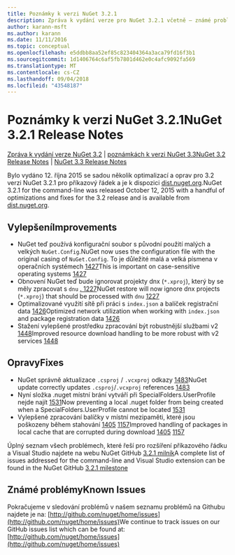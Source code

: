```yaml
---
title: Poznámky k verzi NuGet 3.2.1
description: Zpráva k vydání verze pro NuGet 3.2.1 včetně – známé problémy, opravy chyb, nové funkce a chcete.
author: karann-msft
ms.author: karann
ms.date: 11/11/2016
ms.topic: conceptual
ms.openlocfilehash: e5ddbb8aa52ef85c823404364a3aca79fd16f3b1
ms.sourcegitcommit: 1d1406764c6af5fb7801d462e0c4afc9092fa569
ms.translationtype: MT
ms.contentlocale: cs-CZ
ms.lasthandoff: 09/04/2018
ms.locfileid: "43548187"
---
```

# <a name="nuget-321-release-notes"></a><span data-ttu-id="942c0-103">Poznámky k verzi NuGet 3.2.1</span><span class="sxs-lookup"><span data-stu-id="942c0-103">NuGet 3.2.1 Release Notes</span></span>

<span data-ttu-id="942c0-104">[Zpráva k vydání verze NuGet 3.2](../release-notes/nuget-3.2.md) | [poznámkách k verzi NuGet 3.3](../release-notes/nuget-3.3.md)</span><span class="sxs-lookup"><span data-stu-id="942c0-104">[NuGet 3.2 Release Notes](../release-notes/nuget-3.2.md) | [NuGet 3.3 Release Notes](../release-notes/nuget-3.3.md)</span></span>

<span data-ttu-id="942c0-105">Bylo vydáno 12. října 2015 se sadou několik optimalizací a oprav pro 3.2 verzi NuGet 3.2.1 pro příkazový řádek a je k dispozici [dist.nuget.org](http://dist.nuget.org/index.html).</span><span class="sxs-lookup"><span data-stu-id="942c0-105">NuGet 3.2.1 for the command-line was released October 12, 2015 with a handful of optimizations and fixes for the 3.2 release and is available from [dist.nuget.org](http://dist.nuget.org/index.html).</span></span>

## <a name="improvements"></a><span data-ttu-id="942c0-106">Vylepšení</span><span class="sxs-lookup"><span data-stu-id="942c0-106">Improvements</span></span>

* <span data-ttu-id="942c0-107">NuGet teď používá konfigurační soubor s původní použití malých a velkých `NuGet.Config`.</span><span class="sxs-lookup"><span data-stu-id="942c0-107">NuGet now uses the configuration file with the original casing of `NuGet.Config`.</span></span>  <span data-ttu-id="942c0-108">To je důležité malá a velká písmena v operačních systémech [1427](https://github.com/NuGet/Home/issues/1427)</span><span class="sxs-lookup"><span data-stu-id="942c0-108">This is important on case-sensitive operating systems [1427](https://github.com/NuGet/Home/issues/1427)</span></span>
* <span data-ttu-id="942c0-109">Obnovení NuGet teď bude ignorovat projekty dnx (`*.xproj`), který by se měly zpracovat s `dnu` [. 1227](https://github.com/NuGet/Home/issues/1227)</span><span class="sxs-lookup"><span data-stu-id="942c0-109">NuGet restore will now ignore dnx projects (`*.xproj`) that should be processed with `dnu` [1227](https://github.com/NuGet/Home/issues/1227)</span></span>
* <span data-ttu-id="942c0-110">Optimalizované využití sítě při práci s `index.json` a balíček registrační data [1426](https://github.com/NuGet/Home/issues/1426)</span><span class="sxs-lookup"><span data-stu-id="942c0-110">Optimized network utilization when working with `index.json` and package registration data [1426](https://github.com/NuGet/Home/issues/1426)</span></span>
* <span data-ttu-id="942c0-111">Stažení vylepšené prostředku zpracování být robustnější službami v2 [1448](https://github.com/NuGet/Home/issues/1448)</span><span class="sxs-lookup"><span data-stu-id="942c0-111">Improved resource download handling to be more robust with v2 services [1448](https://github.com/NuGet/Home/issues/1448)</span></span>

## <a name="fixes"></a><span data-ttu-id="942c0-112">Opravy</span><span class="sxs-lookup"><span data-stu-id="942c0-112">Fixes</span></span>

* <span data-ttu-id="942c0-113">NuGet správně aktualizace `.csproj` / `.vcxproj` odkazy [1483](https://github.com/NuGet/Home/issues/1483)</span><span class="sxs-lookup"><span data-stu-id="942c0-113">NuGet update correctly updates `.csproj`/`.vcxproj` references [1483](https://github.com/NuGet/Home/issues/1483)</span></span>
* <span data-ttu-id="942c0-114">Nyní složka .nuget místní brání vytváří při SpecialFolders.UserProfile nejde najít [1531](https://github.com/NuGet/Home/issues/1531)</span><span class="sxs-lookup"><span data-stu-id="942c0-114">Now preventing a local .nuget folder from being created when a SpecialFolders.UserProfile cannot be located [1531](https://github.com/NuGet/Home/issues/1531)</span></span>
* <span data-ttu-id="942c0-115">Vylepšené zpracování balíčky v místní mezipaměti, které jsou poškozeny během stahování [1405](https://github.com/NuGet/Home/issues/1405) [1157](https://github.com/NuGet/Home/issues/1157)</span><span class="sxs-lookup"><span data-stu-id="942c0-115">Improved handling of packages in local cache that are corrupted during download [1405](https://github.com/NuGet/Home/issues/1405) [1157](https://github.com/NuGet/Home/issues/1157)</span></span>

<span data-ttu-id="942c0-116">Úplný seznam všech problémech, které řeší pro rozšíření příkazového řádku a Visual Studio najdete na webu NuGet GitHub [3.2.1 milník](https://github.com/NuGet/Home/issues?q=milestone%3A3.2.1+is%3Aclosed)</span><span class="sxs-lookup"><span data-stu-id="942c0-116">A complete list of issues addressed for the command-line and Visual Studio extension can be found in the NuGet GitHub [3.2.1 milestone](https://github.com/NuGet/Home/issues?q=milestone%3A3.2.1+is%3Aclosed)</span></span>

## <a name="known-issues"></a><span data-ttu-id="942c0-117">Známé problémy</span><span class="sxs-lookup"><span data-stu-id="942c0-117">Known Issues</span></span>

<span data-ttu-id="942c0-118">Pokračujeme v sledování problémů v našem seznamu problémů na Githubu najdete je na: [http://github.com/nuget/home/issues](http://github.com/nuget/home/issues)</span><span class="sxs-lookup"><span data-stu-id="942c0-118">We continue to track issues on our GitHub issues list which can be found at: [http://github.com/nuget/home/issues](http://github.com/nuget/home/issues)</span></span>